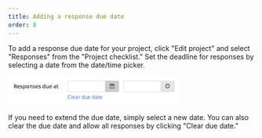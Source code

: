 ```yaml
---
title: Adding a response due date
order: 8
---
```


To add a response due date for your project, click "Edit project" and select "Responses" from the "Project checklist." Set the deadline for responses by selecting a date from the date/time picker.

![set due date](../images/screenshot_due_date.png)

If you need to extend the due date, simply select a new date. You can also clear the due date and allow all responses by clicking "Clear due date."